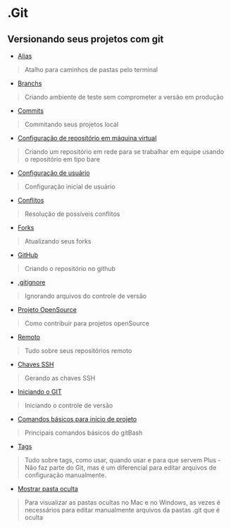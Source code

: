 # .Git #

## Versionando seus projetos com git ##

* [Alias](https://github.com/deppbrazil/git/blob/master/alias.md)
> Atalho para caminhos de pastas pelo terminal 
* [Branchs](https://github.com/deppbrazil/git/blob/master/branchs.md)
> Criando ambiente de teste sem comprometer a versão em produção
* [Commits](https://github.com/deppbrazil/git/blob/master/commits.md)
> Commitando seus projetos local
* [Configuração de repositório em máquina virtual](https://github.com/deppbrazil/git/blob/master/config-remote-VM.md)
> Criando um repositório em rede para se trabalhar em equipe usando o repositório em tipo bare
* [Configuração de usuário](https://github.com/deppbrazil/git/blob/master/config-user.md)
> Configuração inicial de usuário
* [Conflitos](https://github.com/deppbrazil/git/blob/master/conflicts.md)
> Resolução de possíveis conflitos
* [Forks](https://github.com/deppbrazil/git/blob/master/forks.md)
> Atualizando seus forks
* [GitHub](https://github.com/deppbrazil/git/blob/master/github.md)
 > Criando o repositório no github
* [.gitignore](https://github.com/deppbrazil/starting-sass/blob/master/.gitignore)
> Ignorando arquivos do controle de versão
* [Projeto OpenSource](https://github.com/deppbrazil/git/blob/master/project-openSource.md)
> Como contribuir para projetos openSource
* [Remoto](https://github.com/deppbrazil/git/blob/master/remote.md)
> Tudo sobre seus repositórios remoto
* [Chaves SSH](https://github.com/deppbrazil/git/blob/master/ssh-keys.md)
> Gerando as chaves SSH
* [Iniciando o GIT](https://github.com/deppbrazil/git/blob/master/start-git-init.md)
> Iniciando o controle de versão 
* [Comandos básicos para início de projeto](https://github.com/deppbrazil/git/blob/master/start-project.md)
> Principais comandos básicos do gitBash
* [Tags](https://github.com/deppbrazil/git/blob/master/tags.md)
> Tudo sobre tags, como usar, quando usar e para que servem
> Plus - Não faz parte do Git, mas é um diferencial para editar arquivos de configuração manualmente.    
* [Mostrar pasta oculta](https://github.com/deppbrazil/git/blob/master/folder-hide-show.md)
> Para visualizar as pastas ocultas no Mac e no Windows, as vezes é necessários para editar manualmente arquivos da pastas .git que é oculta   